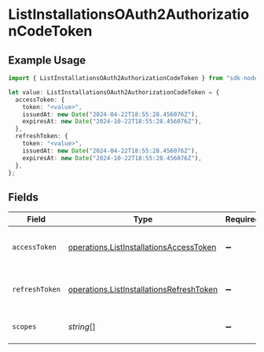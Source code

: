 # ListInstallationsOAuth2AuthorizationCodeToken

## Example Usage

```typescript
import { ListInstallationsOAuth2AuthorizationCodeToken } from "sdk-node-platform/models/operations";

let value: ListInstallationsOAuth2AuthorizationCodeToken = {
  accessToken: {
    token: "<value>",
    issuedAt: new Date("2024-04-22T18:55:28.456076Z"),
    expiresAt: new Date("2024-10-22T18:55:28.456076Z"),
  },
  refreshToken: {
    token: "<value>",
    issuedAt: new Date("2024-04-22T18:55:28.456076Z"),
    expiresAt: new Date("2024-10-22T18:55:28.456076Z"),
  },
};
```

## Fields

| Field                                                                                                | Type                                                                                                 | Required                                                                                             | Description                                                                                          |
| ---------------------------------------------------------------------------------------------------- | ---------------------------------------------------------------------------------------------------- | ---------------------------------------------------------------------------------------------------- | ---------------------------------------------------------------------------------------------------- |
| `accessToken`                                                                                        | [operations.ListInstallationsAccessToken](../../models/operations/listinstallationsaccesstoken.md)   | :heavy_minus_sign:                                                                                   | The access token for the connection.                                                                 |
| `refreshToken`                                                                                       | [operations.ListInstallationsRefreshToken](../../models/operations/listinstallationsrefreshtoken.md) | :heavy_minus_sign:                                                                                   | The refresh token to use for the connection.                                                         |
| `scopes`                                                                                             | *string*[]                                                                                           | :heavy_minus_sign:                                                                                   | The scopes for the tokens.                                                                           |